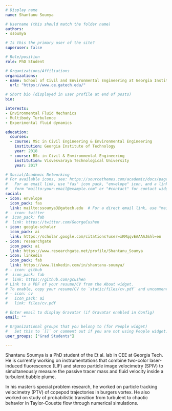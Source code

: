 ```yaml
---
# Display name
name: Shantanu Soumya

# Username (this should match the folder name)
authors:
- ssoumya

# Is this the primary user of the site?
superuser: false

# Role/position
role: PhD Student

# Organizations/Affiliations
organizations:
- name: School of Civil and Environmental Engineering at Georgia Institute of Technology
  url: "https://www.ce.gatech.edu/"

# Short bio (displayed in user profile at end of posts)
bio: 

interests:
- Environmental Fluid Mechanics
- Multibody Turbulence
- Experimental fluid dynamics

education:
  courses:
  - course: MSc in Civil Engineering & Environmental Engineering
    institution: Georgia Institute of Technology
    year: 2018
  - course: BSc in Civil & Environmental Engineering
    institution: Visvesvaraya Technological University
    year: 2017

# Social/Academic Networking
# For available icons, see: https://sourcethemes.com/academic/docs/page-builder/#icons
#   For an email link, use "fas" icon pack, "envelope" icon, and a link in the
#   form "mailto:your-email@example.com" or "#contact" for contact widget.
social:
- icon: envelope
  icon_pack: fas
  link: mailto:ssoumya3@gatech.edu  # For a direct email link, use "mailto:test@example.org".
# - icon: twitter
#  icon_pack: fab
#  link: https://twitter.com/GeorgeCushen
- icon: google-scholar
  icon_pack: ai
  link: https://scholar.google.com/citations?user=xKMqqvEAAAAJ&hl=en
- icon: researchgate
  icon_pack: ai
  link: https://www.researchgate.net/profile/Shantanu_Soumya
- icon: linkedin
  icon_pack: fab
  link: https://www.linkedin.com/in/shantanu-soumya/
# - icon: github
#  icon_pack: fab
#  link: https://github.com/gcushen
# Link to a PDF of your resume/CV from the About widget.
# To enable, copy your resume/CV to `static/files/cv.pdf` and uncomment the lines below.
# - icon: cv
#   icon_pack: ai
#   link: files/cv.pdf

# Enter email to display Gravatar (if Gravatar enabled in Config)
email: ""

# Organizational groups that you belong to (for People widget)
#   Set this to `[]` or comment out if you are not using People widget.
user_groups: ["Grad Students"]

---
```


Shantanu Soumya is a PhD student of the Et al. lab in CEE at Georgia Tech. He is currently working on instrumentations that combine two-color laser-induced fluorescence (LIF) and stereo particle image velocimetry (SPIV) to simultaneously measure the passive tracer mass and fluid velocity inside a turbulent bubble plume.  

In his master’s special problem research, he worked on particle tracking velocimetry (PTV) of copepod trajectories in burgers vortex. He also worked on study of probabilistic transition from turbulent to chaotic behavior in Taylor-Couette flow through numerical simulations. 

